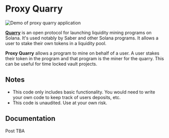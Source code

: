# Proxy Quarry

![Demo of proxy quarry application](https://davidshaw.dev/proxy_quarry/pq_demo.gif)

**[Quarry](https://github.com/QuarryProtocol/quarry)** is an open protocol for launching liquidity mining programs on Solana. It's used notably by Saber and other Solana programs. It allows a user to stake their own tokens in a liquidity pool.
 
**Proxy Quarry** allows a program to mine on behalf of a user. A user stakes their token in the program and that program is the miner for the quarry. This can be useful for time locked vault projects.

## Notes
- This code only includes basic functionality. You would need to write your own code to keep track of users deposits, etc.
- This code is unaudited. Use at your own risk.

## Documentation

Post TBA